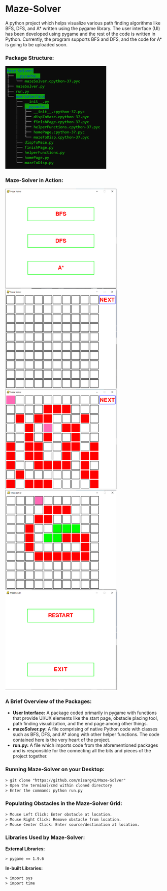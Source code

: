# Maze-Solver
A python project which helps visualize various path finding algorithms like BFS, DFS, and A* written using the pygame library. The user interface (UI) has been developed using pygame and the rest of the code is written in Python. Currently, the program supports BFS and DFS, and the code for A* is going to be uploaded soon.   

### Package Structure:
![alt text](Documentation/images/package_TREE.PNG)

### Maze-Solver in Action:
<img src="Documentation/images/homeScreen.PNG" width="350">
<img src="Documentation/images/mazeGrid.PNG" width="350">
<img src="Documentation/images/mazeFilled.PNG" width="350">
<img src="Documentation/images/mazeAction.PNG" width="350">
<img src="Documentation/images/exitScreen.PNG" width="350">

### A Brief Overview of the Packages:
- **User Interface:** A package coded primarily in pygame with functions that provide UI/UX elements like the start page, obstacle placing tool, path finding visualization, and the end page among other things.
- **mazeSolver.py:** A file comprising of native Python code with classes such as BFS, DFS, and A* along with other helper functions. The code contained here is the very heart of the project.
- **run.py:** A file which imports code from the aforementioned packages and is responsible for the connecting all the bits and pieces of the project together. 

### Running Maze-Solver on your Desktop:
```
> git clone "https://github.com/nisarg42/Maze-Solver"
> Open the terminal/cmd within cloned directory
> Enter the command: python run.py
```

### Populating Obstacles in the Maze-Solver Grid:
```
> Mouse Left Click: Enter obstacle at location.
> Mouse Right Click: Remove obstacle from location.
> Mouse Center Click: Enter source/destination at location.
```

### Libraries Used by Maze-Solver:
**External Libraries:**
```
> pygame == 1.9.6
```
**In-built Libraries:**
```
> import sys
> import time
```
